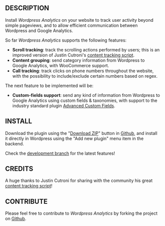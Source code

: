 ## DESCRIPTION
Install *Wordpress Analytics* on your website to track user activity beyond simple pageviews, and to allow efficient communication between Wordpress and Google Analytics.

So far *Wordpress Analytics* supports the following features:

* **Scroll tracking**: track the scrolling actions performed by users; this is an improved version of Justin Cutroni's [content tracking script].
* **Content grouping**: send category information from Wordpress to Google Analytics, with WooCommerce support.
* **Call tracking**: track clicks on phone numbers throughout the website, with the possibility to include/exclude certain numbers based on regex.

The next feature to be implemented will be:

* **Custom-fields support**: send any kind of information from Wordpress to Google Analytics using custom fields & taxonomies, with support to the industry standard plugin [Advanced Custom Fields](http://www.advancedcustomfields.com/).


## INSTALL
Download the plugin using the "[Download ZIP](https://github.com/coccoinomane/wordpress_analytics/archive/master.zip)" button in [Github], and install it directly in Wordpress using the "Add new plugin" menu item in the backend.

Check the [development branch](https://github.com/coccoinomane/wordpress_analytics/tree/develop) for the latest features!


## CREDITS
A huge thanks to Justin Cutroni for sharing with the community his great [content tracking script]!


## CONTRIBUTE
Please feel free to contribute to *Wordpress Analytics* by forking the project on [Github].


[content tracking script]: http://cutroni.com/blog/2014/02/12/advanced-content-tracking-with-universal-analytics
[Github]: https://github.com/coccoinomane/wordpress_analytics
